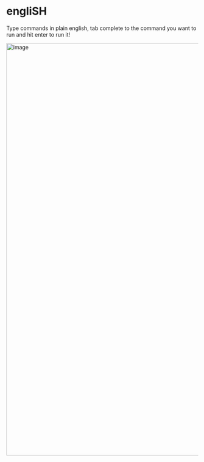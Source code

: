 # engliSH

Type commands in plain english, tab complete to the command you want to run and hit enter to run it!

<img width="1081" alt="image" src="https://user-images.githubusercontent.com/2836129/218241590-c37f360a-f6d1-43b0-818e-23f8db95cf43.png">
